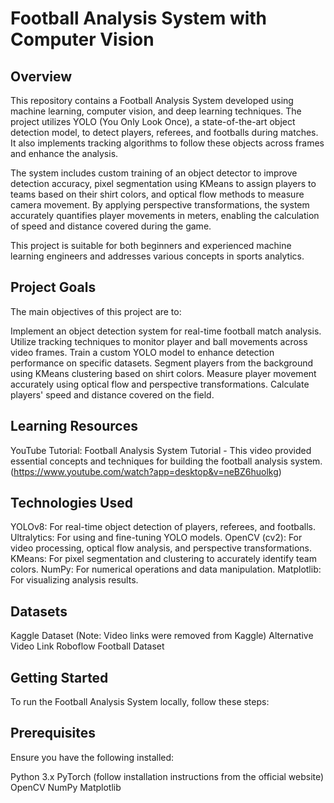 # Football Analysis System with Computer Vision

## Overview
This repository contains a Football Analysis System developed using machine learning, computer vision, and deep learning techniques. The project utilizes YOLO (You Only Look Once), a state-of-the-art object detection model, to detect players, referees, and footballs during matches. It also implements tracking algorithms to follow these objects across frames and enhance the analysis.

The system includes custom training of an object detector to improve detection accuracy, pixel segmentation using KMeans to assign players to teams based on their shirt colors, and optical flow methods to measure camera movement. By applying perspective transformations, the system accurately quantifies player movements in meters, enabling the calculation of speed and distance covered during the game.

This project is suitable for both beginners and experienced machine learning engineers and addresses various concepts in sports analytics.

## Project Goals
The main objectives of this project are to:

Implement an object detection system for real-time football match analysis.
Utilize tracking techniques to monitor player and ball movements across video frames.
Train a custom YOLO model to enhance detection performance on specific datasets.
Segment players from the background using KMeans clustering based on shirt colors.
Measure player movement accurately using optical flow and perspective transformations.
Calculate players' speed and distance covered on the field.

## Learning Resources
YouTube Tutorial: Football Analysis System Tutorial - This video provided essential concepts and techniques for building the football analysis system. (https://www.youtube.com/watch?app=desktop&v=neBZ6huolkg)

## Technologies Used
YOLOv8: For real-time object detection of players, referees, and footballs.
Ultralytics: For using and fine-tuning YOLO models.
OpenCV (cv2): For video processing, optical flow analysis, and perspective transformations.
KMeans: For pixel segmentation and clustering to accurately identify team colors.
NumPy: For numerical operations and data manipulation.
Matplotlib: For visualizing analysis results.

## Datasets
Kaggle Dataset (Note: Video links were removed from Kaggle)
Alternative Video Link
Roboflow Football Dataset

## Getting Started
To run the Football Analysis System locally, follow these steps:

## Prerequisites
Ensure you have the following installed:

Python 3.x
PyTorch (follow installation instructions from the official website)
OpenCV
NumPy
Matplotlib
